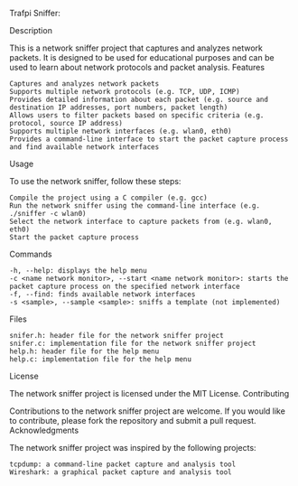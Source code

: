 Trafpi Sniffer:

Description

This is a network sniffer project that captures and analyzes network packets. It is designed to be used for educational purposes and can be used to learn about network protocols and packet analysis.
Features

    Captures and analyzes network packets
    Supports multiple network protocols (e.g. TCP, UDP, ICMP)
    Provides detailed information about each packet (e.g. source and destination IP addresses, port numbers, packet length)
    Allows users to filter packets based on specific criteria (e.g. protocol, source IP address)
    Supports multiple network interfaces (e.g. wlan0, eth0)
    Provides a command-line interface to start the packet capture process and find available network interfaces

Usage

To use the network sniffer, follow these steps:

    Compile the project using a C compiler (e.g. gcc)
    Run the network sniffer using the command-line interface (e.g. ./sniffer -c wlan0)
    Select the network interface to capture packets from (e.g. wlan0, eth0)
    Start the packet capture process

Commands

    -h, --help: displays the help menu
    -c <name network monitor>, --start <name network monitor>: starts the packet capture process on the specified network interface
    -f, --find: finds available network interfaces
    -s <sample>, --sample <sample>: sniffs a template (not implemented)

Files

    snifer.h: header file for the network sniffer project
    snifer.c: implementation file for the network sniffer project
    help.h: header file for the help menu
    help.c: implementation file for the help menu

License

The network sniffer project is licensed under the MIT License.
Contributing

Contributions to the network sniffer project are welcome. If you would like to contribute, please fork the repository and submit a pull request.
Acknowledgments

The network sniffer project was inspired by the following projects:

    tcpdump: a command-line packet capture and analysis tool
    Wireshark: a graphical packet capture and analysis tool
